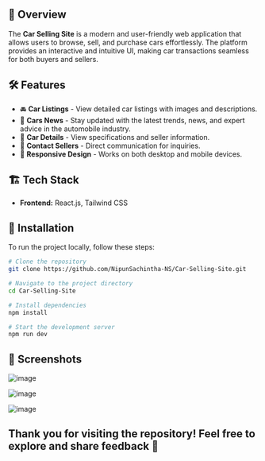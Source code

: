 ## 📌 Overview
The **Car Selling Site** is a modern and user-friendly web application that allows users to browse, sell, and purchase cars effortlessly. The platform provides an interactive and intuitive UI, making car transactions seamless for both buyers and sellers.

## 🛠️ Features
- 🚘 **Car Listings** - View detailed car listings with images and descriptions.
- 📝 **Cars News** - Stay updated with the latest trends, news, and expert advice in the automobile industry.
- 📄 **Car Details** - View specifications and seller information.
- 💬 **Contact Sellers** - Direct communication for inquiries.
- 📱 **Responsive Design** - Works on both desktop and mobile devices.

## 🏗️ Tech Stack
- **Frontend:** React.js, Tailwind CSS

## 🚀 Installation
To run the project locally, follow these steps:

```sh
# Clone the repository
git clone https://github.com/NipunSachintha-NS/Car-Selling-Site.git

# Navigate to the project directory
cd Car-Selling-Site

# Install dependencies
npm install

# Start the development server
npm run dev
```

## 🎨 Screenshots

![image](https://github.com/user-attachments/assets/c4b0a74f-2ef2-4c3e-9da2-1607b450285b)

![image](https://github.com/user-attachments/assets/759de536-c8f0-4926-9d15-afa7f4a19421)

![image](https://github.com/user-attachments/assets/2c31b812-bc4a-4613-b5d8-e74ccb653c50)


## Thank you for visiting the repository! Feel free to explore and share feedback 🌟
